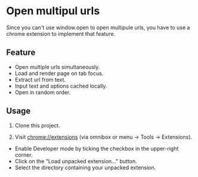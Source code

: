 # Open multipul urls

Since you can't use window.open to open multipule urls, you have to use a chrome extension to implement that feature.

## Feature

- Open multiple urls simultaneously.
- Load and render page on tab focus.
- Extract url from text.
- Input text and options cached locally.
- Open in random order.

## Usage

1. Clone this project.

2. Visit [chrome://extensions](chrome://extensions) (via omnibox or menu -> Tools -> Extensions).
- Enable Developer mode by ticking the checkbox in the upper-right corner.
- Click on the "Load unpacked extension..." button.
- Select the directory containing your unpacked extension.